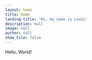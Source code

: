 ```yaml
---
layout: home
title: Home
landing-title: 'Hi, my name is Louis'
description: null
image: null
author: null
show_tile: false
---
```


Hello, World!
